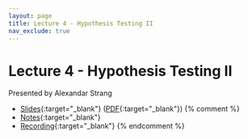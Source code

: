 ```yaml
---
layout: page
title: Lecture 4 - Hypothesis Testing II
nav_exclude: true
---
```


# Lecture 4 - Hypothesis Testing II

Presented by Alexandar Strang

- [Slides](https://docs.google.com/presentation/d/1kaWRpMpfBk3ouFb2VenJ3vLumJb8o1_Q8cEe-Kq6DUA/edit?usp=sharing){:target="_blank"} ([PDF](https://drive.google.com/file/d/1gzRyzrFXmMbs8vVCY_Kzgp6YBdnc8Xc-/view?usp=drive_link){:target="_blank"})
{% comment %}
- [Notes](https://drive.google.com/file/d/1YyzPddYw3y49ZA9jSag0vnCXd6oD5yWu/view?usp=drive_link){:target="_blank"}
- [Recording](https://bcourses.berkeley.edu/courses/1532439/pages/lecture-3-hypothesis-testing){:target="_blank"}
{% endcomment %}
